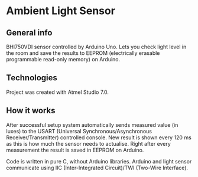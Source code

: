 # Ambient Light Sensor
## General info
BHI750VDI sensor controlled by Arduino Uno. Lets you check light level in the room and save the results to EEPROM (electrically erasable programmable read-only memory) on Arduino.

## Technologies
Project was created with Atmel Studio 7.0.

## How it works
After successful setup system automatically sends measured value (in luxes) to the USART (Universal Synchronous/Asynchronous Receiver/Transmitter) controlled console. New result is shown every 120 ms as this is how much the sensor needs to actualise. Right after every measurement the result is saved in EEPROM on Arduino. 

Code is written in pure C, without Arduino libraries. Arduino and light sensor communicate using IIC (Inter-Integrated Circuit)/TWI (Two-Wire Interface).
